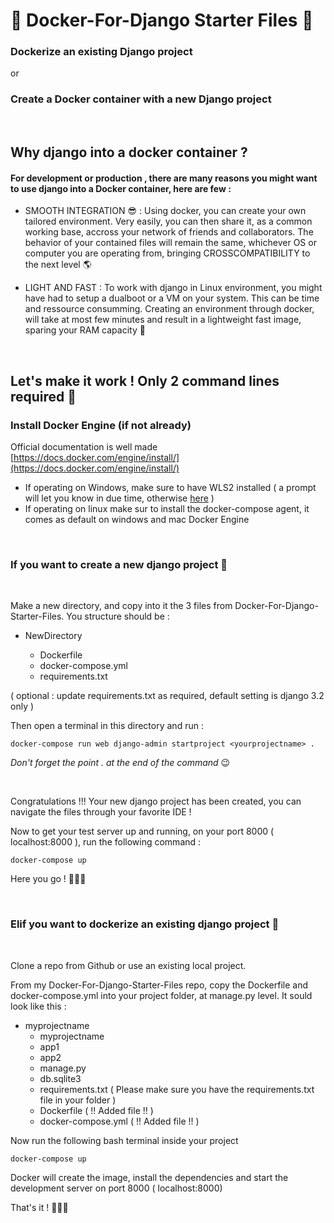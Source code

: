 # 🐳 Docker-For-Django Starter Files 🐳

### Dockerize an existing Django project
or
### Create a Docker container with a new Django project

&nbsp;
## Why django into a docker container ?

#### For development or production , there are many reasons you might want to use django into a Docker container, here are few :


- SMOOTH INTEGRATION 😎 : Using docker, you can create your own tailored environment. Very easily, you can then share it, as a common working base, accross your network of friends and collaborators. The behavior of your contained files will remain the same, whichever OS or computer you are operating from, bringing CROSSCOMPATIBILITY to the next level 🌎 

- LIGHT AND FAST : To work with django in Linux environment, you might have had to setup a dualboot or a VM on your system. This can be time and ressource consumming. Creating an environment through docker, will take at most few minutes and result in a lightweight fast image, sparing your RAM capacity 🐏  

&nbsp;
## Let's make it work ! Only 2 command lines required 🙏

### Install Docker Engine (if not already)

Official documentation is well made [https://docs.docker.com/engine/install/](https://docs.docker.com/engine/install/)

- If operating on Windows, make sure to have WLS2 installed ( a prompt will let you know in due time, otherwise [here](https://docs.microsoft.com/en-us/windows/wsl/install-win10#step-4---download-the-linux-kernel-update-package) )
- If operating on linux make sur to install the docker-compose agent, it comes as default on windows and mac Docker Engine

&nbsp;
&nbsp;

### If you want to create a new django project 🐍
&nbsp;

Make a new directory, and copy into it the 3 files from Docker-For-Django-Starter-Files. You structure should be :

* NewDirectory
 
  * Dockerfile
  * docker-compose.yml
  * requirements.txt 
  
( optional : update requirements.txt as required, default setting is django 3.2 only )

Then open a terminal in this directory and run :
```{bash}
docker-compose run web django-admin startproject <yourprojectname> .
```
  _Don't forget the point . at the end of the command_ 😉
  
&nbsp;
  
  
Congratulations !!! Your new django project has been created, you can navigate the files through your favorite IDE ! 

Now to get your test server up and running, on your port 8000 ( localhost:8000 ), run the following command :
```{bash}
docker-compose up
```

Here you go ! 🚀🚀🚀

&nbsp;
&nbsp;

### Elif you want to dockerize an existing django project 🐍
&nbsp;

Clone a repo from Github or use an existing local project.

From my Docker-For-Django-Starter-Files repo, copy the Dockerfile and docker-compose.yml into your project folder, at manage.py level.
It sould look like this :

* myprojectname
  * myprojectname  
  * app1
  * app2
  * manage.py
  * db.sqlite3
  * requirements.txt  ( Please make sure you have the requirements.txt file in your folder )
  * Dockerfile ( !! Added file !! )
  * docker-compose.yml ( !! Added file !! )
  
Now run the following bash terminal inside your project
```{bash}
docker-compose up
```
Docker will create the image, install the dependencies and start the development server on port 8000 ( localhost:8000)

That's it ! 🚀🚀🚀
